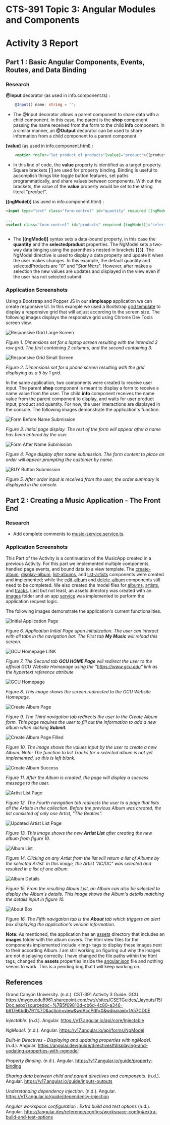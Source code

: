 # CTS-391 Topic 3: Angular Modules and Components
# Activity 3 Report

## Part 1 : Basic Angular Components, Events, Routes, and Data Binding

### Research

**@Input** decorator (as used in info.component.ts) :

```typescript
    @Input() name: string = '';
```
- The @Input decorator allows a parent component to share data with a child component. In this case, the parent is the **shop** component passing the name received from the form to the child **info** component. In a similar manner, an **@Output** decorator can be used to share information from a child component to a parent component. 

**[value]** (as used in info.component.html) :

```html
    <option *ngFor="let product of products"[value]="product">{{product}}</option>
```

- In this line of code, the **value** property is identified as a target property. Square brackets **[ ]** are used for property binding. Binding is useful to accomplish things like toggle button features, set paths programmatically, and share values between components. With out the brackets, the value of the **value** property would be set to the string literal "*product*". 

**[(ngModel)]** (as used in info.component.html) :

```html
<input type="text" class="form-control" id="quantity" required [(ngModel)]="quantity" name="quantity">

...
<select class="form-control" id="products" required [(ngModel)]="selectedProduct" name="products" #selected="ngModel">
    
```
- The **[(ngModel)]** syntax sets a data-bound property, in this case the **quantity** and the **selectedproduct** properties. The NgModel sets a two-way data binging using the parenthesis nested in brackets **[( )]**. The NgModel directive is used to display a data property and update it when the user makes changes. In this example, the default quantity and selectedProducts are "*0*" and "*Star Wars*". However, after makes a selection the new values are updates and displayed in the view even if the user has not selected submit. 

### Application Screenshots

Using a Bootstrap and Popper JS in our **simpleapp** application we can create responsive UI. In this example we used a Bootstrap [grid template](https://getbootstrap.com/docs/5.2/layout/grid/#stacked-to-horizontal) to display a responsive grid that will adjust according to the screen size. The following images displays the responsive grid using Chrome Dev Tools screen view.


![Responsive Grid Large Screen](../activity3/images/grid-large.png)

*Figure 1. Dimensions set for a laptop screen resulting with the intended 2 row grid. The first containing 2 columns, and the second containing 3.*

![Responsive Grid Small Screen](../activity3/images/grid-small.png)

*Figure 2. Dimensions set for a phone screen resulting with the grid displaying as a 5 by 1 grid.*




In the same application, two components were created to receive user input. The parent **shop** component is meant to display a form to receive a name value from the user. The child **info** component receives the name value from the parent component to display, and waits for user product input, product and quantity. For now, the user interactions are displayed in the console. The following images demonstrate the application's function. 

![Form Before Name Submission](../activity3/images/init.png)

*Figure 3. Initial page display. The rest of the form will appear after a name has been entered by the user.*

![Form After Name Submission](../activity3/images/order-init.png)

*Figure 4. Page display after name submission. The form content to place an order will appear prompting the customer by name.*

![BUY Button Submission](../activity3/images/orderSubmit.png)

*Figure 5. After order input is received from the user, the order summary is displayed in the console.*


## Part 2 : Creating a Music Application - The Front End

### Research 

- Add complete comments to
[music-service.service.ts](../musicapp/src/app/service/music-service.service.ts).

### Application Screenshots 

This Part of the Activity is a continuation of the MusicApp created in a previous Activity. For this part we implemented multiple components, handled page events, and bound data to a view template. The 
[create-album](../musicapp/src/app/create-album/create-album.component.ts), 
[display-album](../musicapp/src/app/display-album/display-album.component.ts),
[list-albums](../musicapp/src/app/list-albums/list-albums.component.ts), 
and
[list-artists](../musicapp/src/app/list-artists/)
components were created and implemented; while the
[edit-album](../musicapp/src/app/edit-album/edit-album.component.ts)
and
[delete-album](../musicapp/src/app/delete-album/delete-album.component.ts)
components still need to be completed. We also created the model files for 
[albums](../musicapp/src/app/models/albums.model.ts),
[artists](../musicapp/src/app/models/artists.model.ts), and
[tracks](../musicapp/src/app/models/tracks.model.ts). Last but not least, an assets directory was created with an [images](../musicapp/src/assets/images/)
folder and an app [service](../musicapp/src/app/service/music-service.service.ts) was implemented to perform the application request logic.

The following images demonstrate the application's current functionalities.

![Initial Application Page](./images/music-home.png)

*Figure 6. Application Initial Page upon initialization. The user can interact with all tabs in the navigation bar. The First tab **My Music** will reload this screen.*

![GCU Homepage LINK](./images/gcu-link.png)

*Figure 7. The Second tab **GCU HOME Page** will redirect the user to the official GCU Website Homepage using the 
"https://www.gcu.edu" link as the hypertext reference attribute*

![GCU Homepage](./images/gcu-home.png)

*Figure 8. This image shows the screen redirected to the GCU Website Homepage.*

![Create Album Page](./images/create-album.png)

*Figure 9. The Third navigation tab redirects the user to the Create Album form. This page requires the user to fill out the information to add a new album when clicking **Submit**.*

![Create Album Page Filled](./images/create-filled.png)

*Figure 10. The image shows the values input by the user to create a new Album. Note: The function to list Tracks for a selected album is not yet implemented, so this is left blank.*

![Create Album Success](./images/success.png)

*Figure 11. After the Album is created, the page will display a success message to the user.*

![Artist List Page](./images/list-artists.png)

*Figure 12. The Fourth navigation tab redirects the user to a page that lists all the Artists in the collection. Before the previous Album was created, the list consisted of only one Artist, "The Beatles".*

![Updated Artist List Page](./images/list-artists2.png)

*Figure 13. This image shows the new **Artist List** after creating the new album from figure 10.*

![Album List](./images/album-list.png)

*Figure 14. Clicking on any Artist from the list will return a list of Albums by the selected Artist. In this image, the Artist "AC/DC" was selected and resulted in a list of one album.*

![Album Details](./images/album-details.png)

*Figure 15. From the resulting Album List, an Album can also be selected to display the Album's details. This image shows the Album's details matching the details input in figure 10.*

![About Box](./images/about-version.png)

*Figure 16. The Fifth navigation tab is the **About** tab which triggers an alert box displaying the application's version information.*

**Note:** As mentioned, the application has an 
[assets](../musicapp/src/assets/) 
directory that includes an **images** folder with the album covers. The html view files for the components implemented include \<img> tags to display these images next to their according Album. I am still working on figuring out why the images are not displaying correctly. I have changed the file paths within the html tags, changed the **assets** properties inside the 
[angular.json](../musicapp/angular.json)
file and nothing seems to work. This is a pending bug that I will keep working on. 

## References

Grand Canyon University. (n.d.). CST-391 Activity 3 Guide. GCU. https://mygcuedu6961.sharepoint.com/:w:/r/sites/CSETGuides/_layouts/15/Doc.aspx?sourcedoc=%7B5f69810d-cb6d-4c80-a346-b617e6bdb791%7D&action=view&wdAccPdf=0&wdparaid=1A57CD0E

*Injectable*. (n.d.). Angular. https://v17.angular.io/api/core/Injectable

*NgModel*. (n.d.). Angular. https://v17.angular.io/api/forms/NgModel

*Built-in Directives - Displaying and updating properties with ngModel*. (n.d.). Angular. https://angular.dev/guide/directives#displaying-and-updating-properties-with-ngmodel

*Property Binding*. (n.d.). Angular. https://v17.angular.io/guide/property-binding

*Sharing data between child and parent directives and components*. (n.d.). Angular. https://v17.angular.io/guide/inputs-outputs 

*Understanding dependency injection*. (n.d.). Angular. https://v17.angular.io/guide/dependency-injection 

*Angular workspace configuration : Extra build and test options* (n.d.). Angular. https://angular.dev/reference/configs/workspace-config#extra-build-and-test-options 
